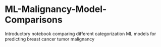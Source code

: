 # ML-Malignancy-Model-Comparisons
 Introductory notebook comparing different categorization ML models for predicting breast cancer tumor malignancy
